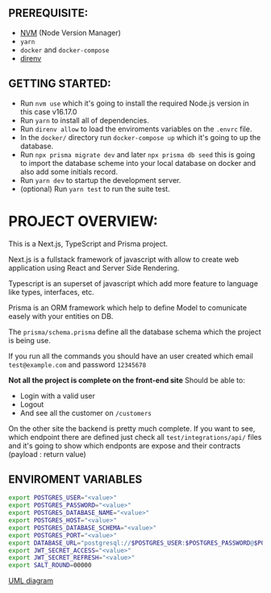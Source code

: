 ## PREREQUISITE:
 - [NVM](https://github.com/nvm-sh/nvm) (Node Version Manager)
 - `yarn`
 - `docker` and `docker-compose`
 - [direnv](https://direnv.net/)

## GETTING STARTED:

- Run `nvm use` which it's going to install the required Node.js version in this case v16.17.0
- Run `yarn` to install all of dependencies.
- Run `direnv allow` to load the enviroments variables on the `.envrc` file.
- In the `docker/` directory run `docker-compose up` which it's going to up the database.
- Run `npx prisma migrate dev` and later `npx prisma db seed` this is going to import the database scheme into your local database on docker and also add some initials record.
- Run `yarn dev` to startup the development server.
- (optional) Run `yarn test` to run the suite test.

# PROJECT OVERVIEW:

This is a Next.js, TypeScript and Prisma project.

Next.js is a fullstack framework of javascript with allow to create web application using React and Server Side Rendering.

Typescript is an superset of javascript which add more feature to language like types, interfaces, etc.

Prisma is an ORM framework which help to define Model to comunicate easely with your entities on DB.

The `prisma/schema.prisma` define all the database schema which the project is being use.

If you run all the commands you should have an user created which email `test@example.com` and password `12345678`

**Not all the project is complete on the front-end site**
Should be able to:
- Login with a valid user
- Logout
- And see all the customer on `/customers`

On the other site the backend is pretty much complete. If you want to see, which endpoint there are defined just check all `test/integrations/api/` files and it's going to show which endponts are expose and their contracts (payload : return value)

## ENVIROMENT VARIABLES

```bash
export POSTGRES_USER="<value>"
export POSTGRES_PASSWORD="<value>"
export POSTGRES_DATABASE_NAME="<value>"
export POSTGRES_HOST="<value>"
export POSTGRES_DATABASE_SCHEMA="<value>"
export POSTGRES_PORT="<value>"
export DATABASE_URL="postgresql://$POSTGRES_USER:$POSTGRES_PASSWORD@$POSTGRES_HOST:$POSTGRES_PORT/$POSTGRES_DATABASE_NAME?schema=$POSTGRES_DATABASE_SCHEMA"
export JWT_SECRET_ACCESS="<value>"
export JWT_SECRET_REFRESH="<value>"
export SALT_ROUND=00000
```
[UML diagram](https://drive.google.com/file/d/1VBfmPO6xGowaMsMPekpYyM4X78rfq8a_/view?usp=sharing)
